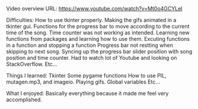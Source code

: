 Video overview URL: https://www.youtube.com/watch?v=Mt0o4GCYLeI

Difficulties:
  How to use tkinter properly.
  Making the gifs animated in a tkinter gui.
  Functions for the progress bar to move according to the current time of the song.
  Time counter was not working as intended.
  Learning new functions from packages and learning how to use them.
  Excuting functions in a function and stopping a function
  Progress bar not restting when skipping to next song.
  Syncing up the progress bar slider position with song position and time counter.
  Had to watch lot of Youtube and looking on StackOverflow.
  Etc...
  
Things I learned:
  Tkinter
  Some pygame functions
  How to use PIL, mutagen.mp3, and imageio.
  Playing gifs.
  Global variables
  Etc...

What I enjoyed:
  Basically everything because it made me feel very accomplished.



  
